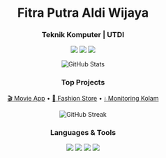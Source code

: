 <h1 align="center">Fitra Putra Aldi Wijaya</h1>
<h3 align="center">Teknik Komputer | UTDI</h3>

<p align="center">
  <a href="#"><img src="https://img.shields.io/badge/Flutter-Developer-blue"/></a>
  <a href="#"><img src="https://img.shields.io/badge/Web-Developer-orange"/></a>
  <a href="#"><img src="https://img.shields.io/badge/IoT-Enthusiast-green"/></a>
</p>

<p align="center">
  <img src="https://github-readme-stats.vercel.app/api?username=aldiputraa&show_icons=true&theme=synthwave" alt="GitHub Stats" />
</p>

<h3 align="center">Top Projects</h3>
<p align="center">
  <a href="https://github.com/aldiputraa/movie-app-flutter-master">🎬 Movie App</a> •
  <a href="https://github.com/aldiputraa/fashion-store-app">👕 Fashion Store</a> •
  <a href="https://github.com/aldiputraa/monitoring-kolam-app">💧 Monitoring Kolam</a>
</p>

<p align="center">
  <img src="https://github-readme-streak-stats.herokuapp.com/?user=aldiputraa&theme=dark" alt="GitHub Streak" />
</p>

<h3 align="center">Languages & Tools</h3>
<p align="center">
  <img src="https://img.shields.io/badge/Flutter-02569B?style=for-the-badge&logo=flutter&logoColor=white" />
  <img src="https://img.shields.io/badge/React-20232A?style=for-the-badge&logo=react&logoColor=61DAFB" />
  <img src="https://img.shields.io/badge/JavaScript-F7DF1E?style=for-the-badge&logo=javascript&logoColor=black" />
  <img src="https://img.shields.io/badge/Arduino-00979D?style=for-the-badge&logo=Arduino&logoColor=white" />
</p>
